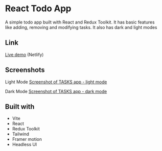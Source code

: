 # React Todo App

A simple todo app built with React and Redux Toolkit. It has basic features like adding, removing and modifying tasks. It also has dark and light modes

## Link

[Live demo](https://flx-todo-react.netlify.app/) (Netlify)

## Screenshots

Light Mode
[Screenshot of TASKS app - light mode](./TASKS-preview-light.png?raw=true)

Dark Mode
[Screenshot of TASKS app - dark mode](./TASKS-preview-dark.png?raw=true)

## Built with

- Vite
- React
- Redux Toolkit
- Tailwind
- Framer motion
- Headless UI
